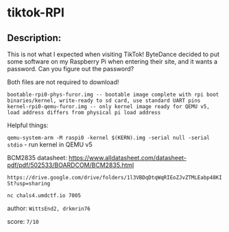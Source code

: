 
# tiktok-RPI
## Description:
This is not what I expected when visiting TikTok! ByteDance decided to put some software on my Raspberry Pi when entering their site, and it wants a password. Can you figure out the password? 

Both files are not required to download!

```
bootable-rpi0-phys-furor.img -- bootable image complete with rpi boot binaries/kernel, write-ready to sd card, use standard UART pins
kernel-rpi0-qemu-furor.img -- only kernel image ready for QEMU v5, load address differs from physical pi load address
```

Helpful things:

`qemu-system-arm -M raspi0 -kernel $(KERN).img -serial null -serial stdio` - run kernel in QEMU v5

BCM2835 datasheet: https://www.alldatasheet.com/datasheet-pdf/pdf/502533/BOARDCOM/BCM2835.html

`https://drive.google.com/drive/folders/1l3VBDqDtqWqRIEoZJvZTMLEabp48KISt?usp=sharing`

`nc chals4.umdctf.io 7005`

author: `WittsEnd2, drkmrin76`

score: `7/10`

